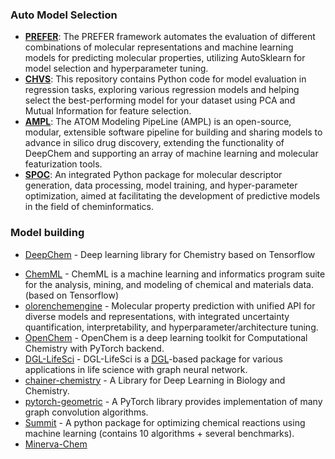 ### Auto Model Selection

- **[PREFER](https://github.com/rdkit/PREFER)**: The PREFER framework automates the evaluation of different combinations of molecular representations and machine learning models for predicting molecular properties, utilizing AutoSklearn for model selection and hyperparameter tuning.
- **[CHVS](https://github.com/Saeedmomo/Consensus_Holistic_Virtual_Screening)**: This repository contains Python code for model evaluation in regression tasks, exploring various regression models and helping select the best-performing model for your dataset using PCA and Mutual Information for feature selection.
- **[AMPL](https://github.com/ATOMScience-org/AMPL?tab=readme-ov-file#Example-AMPL-usage)**: The ATOM Modeling PipeLine (AMPL) is an open-source, modular, extensible software pipeline for building and sharing models to advance in silico drug discovery, extending the functionality of DeepChem and supporting an array of machine learning and molecular featurization tools.
- **[SPOC](https://github.com/WhitestoneYang/spoc)**: An integrated Python package for molecular descriptor generation, data processing, model training, and hyper-parameter optimization, aimed at facilitating the development of predictive models in the field of cheminformatics.
### Model building

- [DeepChem](https://github.com/deepchem/deepchem) - Deep learning library for Chemistry based on Tensorflow
* [ChemML](https://github.com/hachmannlab/chemml) - ChemML is a machine learning and informatics program suite for the analysis, mining, and modeling of chemical and materials data. (based on Tensorflow)
* [olorenchemengine](https://github.com/Oloren-AI/olorenchemengine) - Molecular property prediction with unified API for diverse models and representations,
  with integrated uncertainty quantification, interpretability, and hyperparameter/architecture tuning.
* [OpenChem](https://github.com/Mariewelt/OpenChem) - OpenChem is a deep learning toolkit for Computational Chemistry with PyTorch backend.
* [DGL-LifeSci](https://github.com/awslabs/dgl-lifesci) - DGL-LifeSci is a [DGL](https://www.dgl.ai/)-based package for various applications in life science with graph neural network.
* [chainer-chemistry](https://github.com/pfnet-research/chainer-chemistry) - A Library for Deep Learning in Biology and Chemistry.
* [pytorch-geometric](https://pytorch-geometric.readthedocs.io/en/latest/) - A PyTorch library provides implementation of many graph convolution algorithms.
* [Summit](https://github.com/sustainable-processes/summit) - A python package for optimizing chemical reactions using machine learning (contains 10 algorithms + several benchmarks).
* [Minerva-Chem](https://github.com/lanl/minervachem)